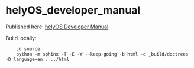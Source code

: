 # helyOS_developer_manual
Published here: [helyOS Developer Manual](https://helyos-manual.readthedocs.io/en/latest/)


Build locally:

```
    cd source
    python -m sphinx -T -E -W --keep-going -b html -d _build/doctrees -D language=en . ../html
```
